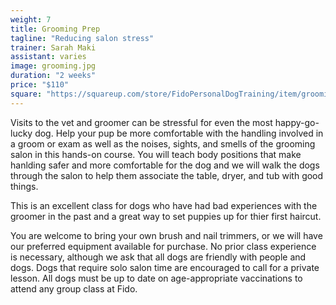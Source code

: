 ```yaml
---
weight: 7
title: Grooming Prep
tagline: "Reducing salon stress"
trainer: Sarah Maki
assistant: varies
image: grooming.jpg
duration: "2 weeks"
price: "$110"
square: "https://squareup.com/store/FidoPersonalDogTraining/item/grooming-prep-class"
---
```

Visits to the vet and groomer can be stressful for even the most happy-go-lucky dog. 
Help your pup be more comfortable with the handling involved in a groom or exam as well 
as the noises, sights, and smells of the grooming salon in this hands-on course. 
You will teach body positions that make hanlding safer and more comfortable for the dog 
and we will walk the dogs through the salon to help them associate the table, dryer, and tub
with good things. 

This is an excellent class for dogs who have had bad experiences with the groomer in the past
and a great way to set puppies up for thier first haircut. 

You are welcome to bring your own brush and nail trimmers, or we will have our preferred equipment
available for purchase. No prior class experience is necessary, although we ask that all dogs are 
friendly with people and dogs. Dogs that require solo salon time are encouraged to call for a 
private lesson. All dogs must be up to date on age-appropriate vaccinations to attend any group class
at Fido. 
